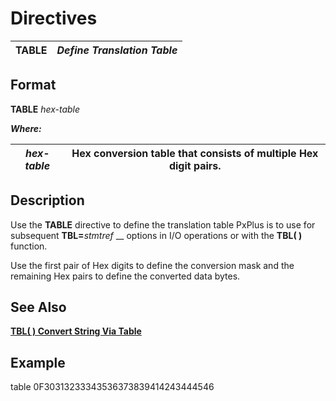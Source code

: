 # Directives

**TABLE** |  **_Define Translation Table_**  
---|---  
  
##  Format

**TABLE** _hex-table_  
  
**_Where:_**

_hex-table_ |  Hex conversion table that consists of multiple Hex digit pairs.  
---|---  
  
##  Description

Use the **TABLE** directive to define the translation table PxPlus is to use for subsequent **TBL=**_stmtref_ __ options in I/O operations or with the **TBL( )** function.

Use the first pair of Hex digits to define the conversion mask and the remaining Hex pairs to define the converted data bytes.

##  See Also

**[TBL( ) Convert String Via Table](../functions/tbl.md)**

##  Example

table 0F30313233343536373839414243444546
